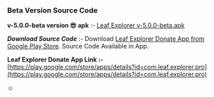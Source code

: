 ### Beta Version Source Code

**v-5.0.0-beta version 😎 apk** :-
[Leaf Explorer v-5.0.0-beta.apk](https://github.com/Shiv-Shambhu/Leaf-Explorer/blob/main/Version/apk)

***Download Source Code*** :-
Download [Leaf Explorer Donate App from Google Play Store](https://play.google.com/store/apps/details?id=com.leaf.explorer.pro). Source Code Available in App.

****Leaf Explorer Donate App Link :-****
 [https://play.google.com/store/apps/details?id=com.leaf.explorer.pro](https://play.google.com/store/apps/details?id=com.leaf.explorer.pro)

☺️
